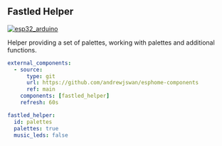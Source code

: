 ## Fastled Helper
[![esp32_arduino](https://img.shields.io/badge/ESP32-Arduino-darkcyan.svg)](https://esphome.io/)

Helper providing a set of palettes, working with palettes and additional functions.

```yaml
external_components:
  - source:
      type: git
      url: https://github.com/andrewjswan/esphome-components
      ref: main
    components: [fastled_helper]
    refresh: 60s

fastled_helper:
  id: palettes
  palettes: true
  music_leds: false
```
